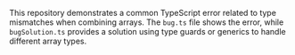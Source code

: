 This repository demonstrates a common TypeScript error related to type mismatches when combining arrays. The `bug.ts` file shows the error, while `bugSolution.ts` provides a solution using type guards or generics to handle different array types.